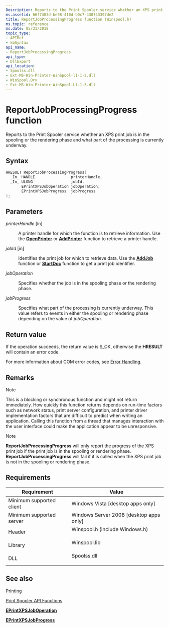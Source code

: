 ```yaml
---
Description: Reports to the Print Spooler service whether an XPS print job is in the spooling or the rendering phase and what part of the processing is currently underway.
ms.assetid: 66f7483d-be98-410d-b0c7-430743397de2
title: ReportJobProcessingProgress function (Winspool.h)
ms.topic: reference
ms.date: 05/31/2018
topic_type: 
- APIRef
- kbSyntax
api_name: 
- ReportJobProcessingProgress
api_type: 
- DllExport
api_location: 
- Spoolss.dll
- Ext-MS-Win-Printer-WinSpool-l1-1-2.dll
- WinSpool.Drv
- Ext-MS-Win-Printer-WinSpool-L1-1-3.dll
---
```


# ReportJobProcessingProgress function

Reports to the Print Spooler service whether an XPS print job is in the spooling or the rendering phase and what part of the processing is currently underway.

## Syntax


```C++
HRESULT ReportJobProcessingProgress(
  _In_ HANDLE                printerHandle,
  _In_ ULONG                 jobId,
       EPrintXPSJobOperation jobOperation,
       EPrintXPSJobProgress  jobProgress
);
```



## Parameters

<dl> <dt>

*printerHandle* \[in\]
</dt> <dd>

A printer handle for which the function is to retrieve information. Use the [**OpenPrinter**](openprinter.md) or [**AddPrinter**](addprinter.md) function to retrieve a printer handle.

</dd> <dt>

*jobId* \[in\]
</dt> <dd>

Identifies the print job for which to retrieve data. Use the [**AddJob**](addjob.md) function or [**StartDoc**](/windows/desktop/api/Wingdi/nf-wingdi-startdoca) function to get a print job identifier.

</dd> <dt>

*jobOperation* 
</dt> <dd>

Specifies whether the job is in the spooling phase or the rendering phase.

</dd> <dt>

*jobProgress* 
</dt> <dd>

Specifies what part of the processing is currently underway. This value refers to events in either the spooling or rendering phase depending on the value of *jobOperation*.

</dd> </dl>

## Return value

If the operation succeeds, the return value is S\_OK, otherwise the **HRESULT** will contain an error code.

For more information about COM error codes, see [Error Handling](../com/error-handling-in-com.md).

## Remarks

> [!Note]  
> This is a blocking or synchronous function and might not return immediately. How quickly this function returns depends on run-time factors such as network status, print server configuration, and printer driver implementation factors that are difficult to predict when writing an application. Calling this function from a thread that manages interaction with the user interface could make the application appear to be unresponsive.

 

> [!Note]  
> **ReportJobProcessingProgress** will only report the progress of the XPS print job if the print job is in the spooling or rendering phase. **ReportJobProcessingProgress** will fail if it is called when the XPS print job is not in the spooling or rendering phase.

 

## Requirements



| Requirement | Value |
|-------------------------------------|-----------------------------------------------------------------------------------------------------------|
| Minimum supported client<br/> | Windows Vista \[desktop apps only\]<br/>                                                            |
| Minimum supported server<br/> | Windows Server 2008 \[desktop apps only\]<br/>                                                      |
| Header<br/>                   | <dl> <dt>Winspool.h (include Windows.h)</dt> </dl> |
| Library<br/>                  | <dl> <dt>Winspool.lib</dt> </dl>                   |
| DLL<br/>                      | <dl> <dt>Spoolss.dll</dt> </dl>                    |



## See also

<dl> <dt>

[Printing](printdocs-printing.md)
</dt> <dt>

[Print Spooler API Functions](printing-and-print-spooler-functions.md)
</dt> <dt>

[**EPrintXPSJobOperation**](eprintxpsjoboperation.md)
</dt> <dt>

[**EPrintXPSJobProgress**](eprintxpsjobprogress.md)
</dt> </dl>

 

